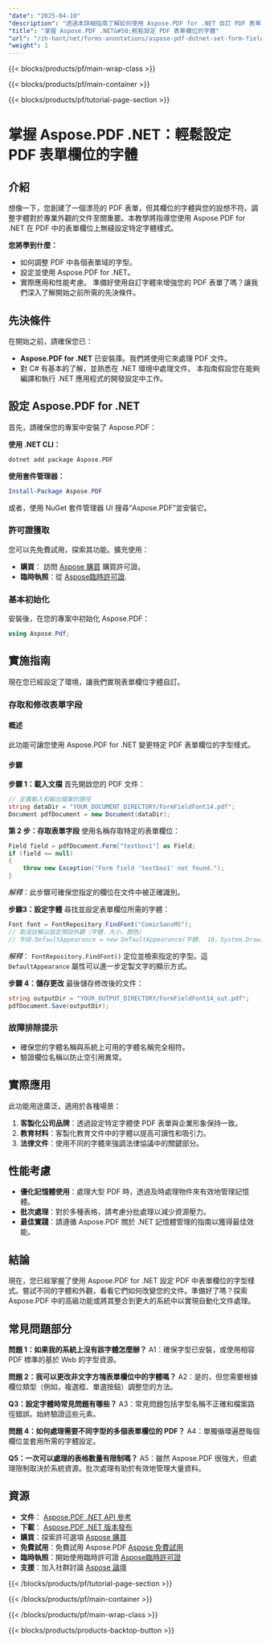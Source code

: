```yaml
---
"date": "2025-04-10"
"description": "透過本詳細指南了解如何使用 Aspose.PDF for .NET 自訂 PDF 表單欄位中的字型。"
"title": "掌握 Aspose.PDF .NET&#58;輕鬆設定 PDF 表單欄位的字體"
"url": "/zh-hant/net/forms-annotations/aspose-pdf-dotnet-set-form-field-font/"
"weight": 1
---
```


{{< blocks/products/pf/main-wrap-class >}}

{{< blocks/products/pf/main-container >}}

{{< blocks/products/pf/tutorial-page-section >}}


# 掌握 Aspose.PDF .NET：輕鬆設定 PDF 表單欄位的字體

## 介紹
想像一下，您創建了一個漂亮的 PDF 表單，但其欄位的字體與您的設想不符。調整字體對於專業外觀的文件至關重要。本教學將指導您使用 Aspose.PDF for .NET 在 PDF 中的表單欄位上無縫設定特定字體樣式。

**您將學到什麼：**
- 如何調整 PDF 中各個表單域的字型。
- 設定並使用 Aspose.PDF for .NET。
- 實際應用和性能考慮。
準備好使用自訂字體來增強您的 PDF 表單了嗎？讓我們深入了解開始之前所需的先決條件。

## 先決條件
在開始之前，請確保您已：
- **Aspose.PDF for .NET** 已安裝庫。我們將使用它來處理 PDF 文件。
- 對 C# 有基本的了解，並熟悉在 .NET 環境中處理文件。
本指南假設您在能夠編譯和執行 .NET 應用程式的開發設定中工作。

## 設定 Aspose.PDF for .NET
首先，請確保您的專案中安裝了 Aspose.PDF：

**使用 .NET CLI：**
```bash
dotnet add package Aspose.PDF
```

**使用套件管理器：**
```powershell
Install-Package Aspose.PDF
```

或者，使用 NuGet 套件管理器 UI 搜尋“Aspose.PDF”並安裝它。

### 許可證獲取
您可以先免費試用，探索其功能。擴充使用：
- **購買**： 訪問 [Aspose 購買](https://purchase.aspose.com/buy) 購買許可證。
- **臨時執照**：從 [Aspose臨時許可證](https://purchase。aspose.com/temporary-license/).

### 基本初始化
安裝後，在您的專案中初始化 Aspose.PDF：

```csharp
using Aspose.Pdf;
```

## 實施指南
現在您已經設定了環境，讓我們實現表單欄位字體自訂。

### 存取和修改表單字段
#### 概述
此功能可讓您使用 Aspose.PDF for .NET 變更特定 PDF 表單欄位的字型樣式。

#### 步驟
**步驟 1：載入文檔**
首先開啟您的 PDF 文件：

```csharp
// 定義輸入和輸出檔案的路徑
string dataDir = "YOUR_DOCUMENT_DIRECTORY/FormFieldFont14.pdf";
Document pdfDocument = new Document(dataDir);
```

**第 2 步：存取表單字段**
使用名稱存取特定的表單欄位：

```csharp
Field field = pdfDocument.Form["textbox1"] as Field;
if (field == null)
{
    throw new Exception("Form field 'textbox1' not found.");
}
```
*解釋*：此步驟可確保您指定的欄位在文件中被正確識別。

**步驟3：設定字體**
尋找並設定表單欄位所需的字體：

```csharp
Font font = FontRepository.FindFont("ComicSansMS");
// 取消註解以設定預設外觀（字體、大小、顏色）
// 字段.DefaultAppearance = new DefaultAppearance(字體， 10，System.Drawing.Color.Black);
```
*解釋*： `FontRepository.FindFont()` 定位並檢索指定的字型。這 `DefaultAppearance` 屬性可以進一步定製文字的顯示方式。

**步驟 4：儲存更改**
最後儲存修改後的文件：

```csharp
string outputDir = "YOUR_OUTPUT_DIRECTORY/FormFieldFont14_out.pdf";
pdfDocument.Save(outputDir);
```

### 故障排除提示
- 確保您的字體名稱與系統上可用的字體名稱完全相符。
- 驗證欄位名稱以防止空引用異常。

## 實際應用
此功能用途廣泛，適用於各種場景：
1. **客製化公司品牌**：透過設定特定字體使 PDF 表單與企業形象保持一致。
2. **教育材料**：客製化教育文件中的字體以提高可讀性和吸引力。
3. **法律文件**：使用不同的字體來強調法律協議中的關鍵部分。

## 性能考慮
- **優化記憶體使用**：處理大型 PDF 時，透過及時處理物件來有效地管理記憶體。
- **批次處理**：對於多種表格，請考慮分批處理以減少資源壓力。
- **最佳實踐**：請遵循 Aspose.PDF 關於 .NET 記憶體管理的指南以獲得最佳效能。

## 結論
現在，您已經掌握了使用 Aspose.PDF for .NET 設定 PDF 中表單欄位的字型樣式。嘗試不同的字體和外觀，看看它們如何改變您的文件。準備好了嗎？探索 Aspose.PDF 中的高級功能或將其整合到更大的系統中以實現自動化文件處理。

## 常見問題部分
**問題 1：如果我的系統上沒有該字體怎麼辦？**
A1：確保字型已安裝，或使用相容 PDF 標準的基於 Web 的字型資源。

**問題 2：我可以更改非文字方塊表單欄位中的字體嗎？**
A2：是的，但您需要根據欄位類型（例如，複選框、單選按鈕）調整您的方法。

**Q3：設定字體時常見問題有哪些？**
A3：常見問題包括字型名稱不正確和檔案路徑錯誤。始終驗證這些元素。

**問題 4：如何處理需要不同字型的多個表單欄位的 PDF？**
A4：單獨循環遍歷每個欄位並套用所需的字體設定。

**Q5：一次可以處理的表格數量有限制嗎？**
A5：雖然 Aspose.PDF 很強大，但處理限制取決於系統資源。批次處理有助於有效地管理大量資料。

## 資源
- **文件**： [Aspose.PDF .NET API 參考](https://reference.aspose.com/pdf/net/)
- **下載**： [Aspose.PDF .NET 版本發布](https://releases.aspose.com/pdf/net/)
- **購買**：探索許可選項 [Aspose 購買](https://purchase.aspose.com/buy)
- **免費試用**：免費試用 Aspose.PDF [Aspose 免費試用](https://releases.aspose.com/pdf/net/)
- **臨時執照**：開始使用臨時許可證 [Aspose臨時許可證](https://purchase.aspose.com/temporary-license/)
- **支援**：加入社群討論 [Aspose 論壇](https://forum.aspose.com/c/pdf/10)

{{< /blocks/products/pf/tutorial-page-section >}}

{{< /blocks/products/pf/main-container >}}

{{< /blocks/products/pf/main-wrap-class >}}

{{< blocks/products/products-backtop-button >}}